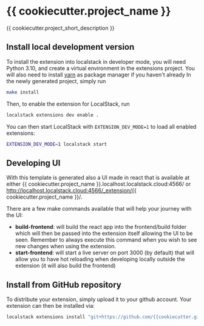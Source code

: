 {{ cookiecutter.project_name }}
===============================

{{ cookiecutter.project_short_description }}

## Install local development version

To install the extension into localstack in developer mode, you will need Python 3.10, and create a virtual environment in the extensions project.
You will also need to install [yarn](https://yarnpkg.com/getting-started/install) as package manager if you haven't already
In the newly generated project, simply run

```bash
make install
```

Then, to enable the extension for LocalStack, run

```bash
localstack extensions dev enable .
```

You can then start LocalStack with `EXTENSION_DEV_MODE=1` to load all enabled extensions:

```bash
EXTENSION_DEV_MODE=1 localstack start
```

## Developing UI
With this template is generated also a UI made in react that is available at either {{ cookiecutter.project_name }}.localhost.localstack.cloud:4566/ or http://localhost.localstack.cloud:4566/_extension/{{ cookiecutter.project_name }}/.

There are a few make commands available that will help your journey with the UI:
- **build-frontend**: will build the react app into the frontend/build folder which will then be passed into the extension itself allowing the UI to be seen. Remember to always execute this command when you wish to see new changes when using the extension.
- **start-frontend**: will start a live server on port 3000 (by default) that will allow you to have hot reloading when developing locally outside the extension (it will also build the frontend)


## Install from GitHub repository

To distribute your extension, simply upload it to your github account. Your extension can then be installed via:

```bash
localstack extensions install "git+https://github.com/{{cookiecutter.github_username }}/{{ cookiecutter.project_slug }}/#egg={{ cookiecutter.project_slug }}"
```
